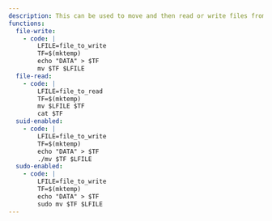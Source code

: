 ```yaml
---
description: This can be used to move and then read or write files from a restricted file systems or with elevated privileges.
functions:
  file-write:
    - code: |
        LFILE=file_to_write
        TF=$(mktemp)
        echo "DATA" > $TF
        mv $TF $LFILE
  file-read:
    - code: |
        LFILE=file_to_read
        TF=$(mktemp)
        mv $LFILE $TF
        cat $TF
  suid-enabled:
    - code: |
        LFILE=file_to_write
        TF=$(mktemp)
        echo "DATA" > $TF
        ./mv $TF $LFILE
  sudo-enabled:
    - code: |
        LFILE=file_to_write
        TF=$(mktemp)
        echo "DATA" > $TF
        sudo mv $TF $LFILE
---
```

